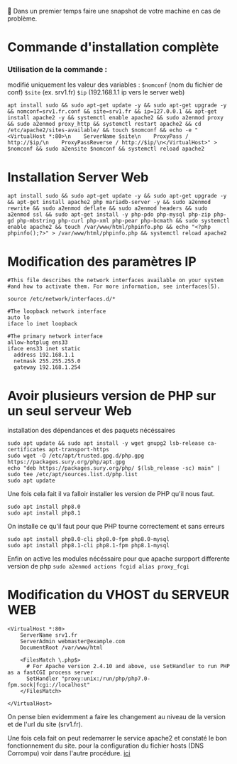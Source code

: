 🚨 Dans un premier temps faire une snapshot de votre machine en cas de problème.

# Commande d'installation complète

### Utilisation de la commande : 
modifié uniquement les valeur des variables : ```$nomconf``` (nom du fichier de conf) ```$site``` (ex. srv1.fr) ```$ip``` (192.168.1.1 ip vers le server web)

```apt install sudo && sudo apt-get update -y && sudo apt-get upgrade -y && nomconf=srv1.fr.conf && site=srv1.fr && ip=127.0.0.1 && apt-get install apache2 -y && systemctl enable apache2 && sudo a2enmod proxy && sudo a2enmod proxy_http && systemctl restart apache2 && cd /etc/apache2/sites-available/ && touch $nomconf && echo -e "<VirtualHost *:80>\n    ServerName $site\n    ProxyPass / http://$ip/\n    ProxyPassReverse / http://$ip/\n</VirtualHost>" > $nomconf && sudo a2ensite $nomconf && systemctl reload apache2```

# Installation Server Web

```apt install sudo && sudo apt-get update -y && sudo apt-get upgrade -y && apt-get install apache2 php mariadb-server -y && sudo a2enmod rewrite && sudo a2enmod deflate && sudo a2enmod headers && sudo a2enmod ssl && sudo apt-get install -y php-pdo php-mysql php-zip php-gd php-mbstring php-curl php-xml php-pear php-bcmath && sudo systemctl enable apache2 && touch /var/www/html/phpinfo.php && echo "<?php phpinfo();?>" > /var/www/html/phpinfo.php && systemctl reload apache2```

# Modification des paramètres IP
```
#This file describes the network interfaces available on your system
#and how to activate them. For more information, see interfaces(5).

source /etc/network/interfaces.d/*

#The loopback network interface
auto lo
iface lo inet loopback

#The primary network interface
allow-hotplug ens33
iface ens33 inet static
  address 192.168.1.1
  netmask 255.255.255.0
  gateway 192.168.1.254
```
# Avoir plusieurs version de PHP sur un seul serveur Web
installation des dépendances et des paquets nécéssaires
```
sudo apt update && sudo apt install -y wget gnupg2 lsb-release ca-certificates apt-transport-https
sudo wget -O /etc/apt/trusted.gpg.d/php.gpg https://packages.sury.org/php/apt.gpg
echo "deb https://packages.sury.org/php/ $(lsb_release -sc) main" | sudo tee /etc/apt/sources.list.d/php.list
sudo apt update
```

Une fois cela fait il va falloir installer les version de PHP qu'il nous faut.
```
sudo apt install php8.0
sudo apt install php8.1
```
On installe ce qu'il faut pour que PHP tourne correctement et sans erreurs
```
sudo apt install php8.0-cli php8.0-fpm php8.0-mysql
sudo apt install php8.1-cli php8.1-fpm php8.1-mysql
```
Enfin on active les modules nécéssaire pour que apache surpport differente version de php
```sudo a2enmod actions fcgid alias proxy_fcgi```

# Modification du VHOST du SERVEUR WEB
```
<VirtualHost *:80>
    ServerName srv1.fr
    ServerAdmin webmaster@example.com
    DocumentRoot /var/www/html

    <FilesMatch \.php$>
      # For Apache version 2.4.10 and above, use SetHandler to run PHP as a fastCGI process server
      SetHandler "proxy:unix:/run/php/php7.0-fpm.sock|fcgi://localhost"
    </FilesMatch>

</VirtualHost>
```
On pense bien evidemment a faire les changement au niveau de la version et de l'url du site (srv1.fr).

Une fois cela fait on peut redemarrer le service apache2 et constaté le bon fonctionnement du site. pour la configuration du fichier hosts (DNS Corrompu) voir dans l'autre procédure. [ici](https://github.com/antoninpomies/HebergementWeb/tree/master?tab=readme-ov-file#tout-dabord-le-contenu-du-fichier-hosts-ou-on-voit-bien-que-les-deux-nom-pointe-vers-la-meme-ip-et-que-le-server-rp-fait-le-reste)
